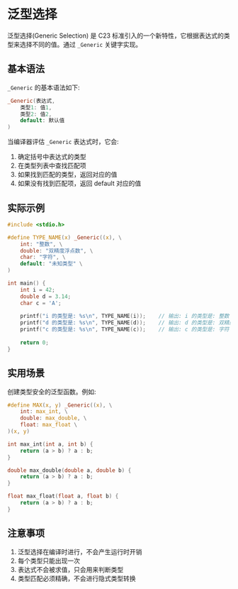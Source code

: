 # 泛型选择

泛型选择(Generic Selection) 是 C23 标准引入的一个新特性，它根据表达式的类型来选择不同的值。通过 `_Generic` 关键字实现。

## 基本语法

`_Generic` 的基本语法如下:

```c
_Generic(表达式,
    类型1: 值1,
    类型2: 值2,
    default: 默认值
)
```

当编译器评估 `_Generic` 表达式时，它会:

1. 确定括号中表达式的类型
2. 在类型列表中查找匹配项
3. 如果找到匹配的类型，返回对应的值
4. 如果没有找到匹配项，返回 default 对应的值

## 实际示例

```c
#include <stdio.h>

#define TYPE_NAME(x) _Generic((x), \
    int: "整数", \
    double: "双精度浮点数", \
    char: "字符", \
    default: "未知类型" \
)

int main() {
    int i = 42;
    double d = 3.14;
    char c = 'A';
    
    printf("i 的类型是: %s\n", TYPE_NAME(i));    // 输出: i 的类型是: 整数
    printf("d 的类型是: %s\n", TYPE_NAME(d));    // 输出: d 的类型是: 双精度浮点数
    printf("c 的类型是: %s\n", TYPE_NAME(c));    // 输出: c 的类型是: 字符
    
    return 0;
}
```

## 实用场景

创建类型安全的泛型函数。例如:

```c
#define MAX(x, y) _Generic((x), \
    int: max_int, \
    double: max_double, \
    float: max_float \
)(x, y)

int max_int(int a, int b) {
    return (a > b) ? a : b;
}

double max_double(double a, double b) {
    return (a > b) ? a : b;
}

float max_float(float a, float b) {
    return (a > b) ? a : b;
}
```

## 注意事项

1. 泛型选择在编译时进行，不会产生运行时开销
2. 每个类型只能出现一次
3. 表达式不会被求值，只会用来判断类型
4. 类型匹配必须精确，不会进行隐式类型转换
